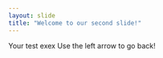 ```yaml
---
layout: slide
title: "Welcome to our second slide!"
---
```

Your test exex
Use the left arrow to go back!
